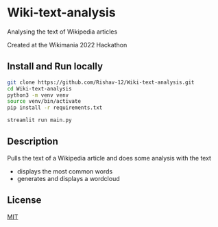 # Wiki-text-analysis

Analysing the text of Wikipedia articles

Created at the Wikimania 2022 Hackathon

## Install and Run locally

```bash
git clone https://github.com/Rishav-12/Wiki-text-analysis.git
cd Wiki-text-analysis
python3 -m venv venv
source venv/bin/activate
pip install -r requirements.txt

streamlit run main.py
```

## Description

Pulls the text of a Wikipedia article and does some analysis with the text
- displays the most common words
- generates and displays a wordcloud

## License
[MIT](https://choosealicense.com/licenses/mit/)
